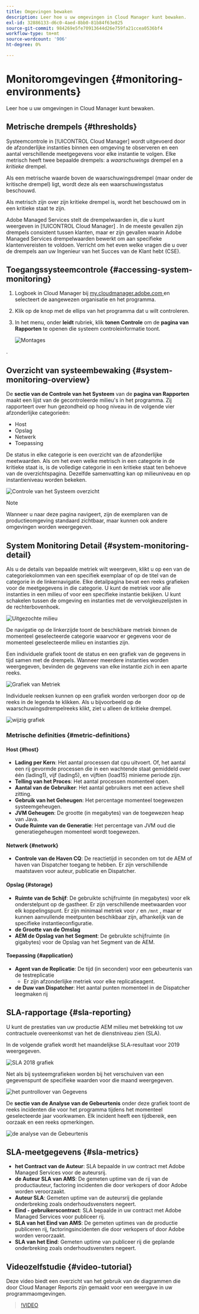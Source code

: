 ```yaml
---
title: Omgevingen bewaken
description: Leer hoe u uw omgevingen in Cloud Manager kunt bewaken.
exl-id: 32886133-d6c0-4aed-8bb0-81b84f63e825
source-git-commit: 984269e5fe70913644d26e759fa21ccea0536bf4
workflow-type: tm+mt
source-wordcount: '906'
ht-degree: 0%

---
```



# Monitoromgevingen {#monitoring-environments}

Leer hoe u uw omgevingen in Cloud Manager kunt bewaken.

## Metrische drempels {#thresholds}

Systeemcontrole in [!UICONTROL Cloud Manager] wordt uitgevoerd door de afzonderlijke instanties binnen een omgeving te observeren en een aantal verschillende meetgegevens voor elke instantie te volgen. Elke metrisch heeft twee bepaalde drempels: a *waarschuwings* drempel en a *kritieke* drempel.

Als een metrische waarde boven de waarschuwingsdrempel (maar onder de kritische drempel) ligt, wordt deze als een waarschuwingsstatus beschouwd.

Als metrisch zijn over zijn kritieke drempel is, wordt het beschouwd om in een kritieke staat te zijn.

Adobe Managed Services stelt de drempelwaarden in, die u kunt weergeven in [!UICONTROL Cloud Manager] . In de meeste gevallen zijn drempels consistent tussen klanten, maar er zijn gevallen waarin Adobe Managed Services drempelwaarden bewerkt om aan specifieke klantenvereisten te voldoen. Verricht om het even welke vragen die u over de drempels aan uw Ingenieur van het Succes van de Klant hebt (CSE).

## Toegangssysteemcontrole {#accessing-system-monitoring}

1. Logboek in Cloud Manager bij [ my.cloudmanager.adobe.com ](https://my.cloudmanager.adobe.com) en selecteert de aangewezen organisatie en het programma.

1. Klik op de knop met de ellips van het programma dat u wilt controleren.
1. In het menu, onder **leidt** rubriek, klik **tonen Controle** om de **pagina van Rapporten** te openen die systeem controleinformatie toont.

   ![ Montages ](/help/assets/first-timea1.png)

.

## Overzicht van systeembewaking {#system-monitoring-overview}

De **sectie van de Controle van het Systeem** van de **pagina van Rapporten** maakt een lijst van de gecontroleerde milieu&#39;s in het programma. Zij rapporteert over hun gezondheid op hoog niveau in de volgende vier afzonderlijke categorieën:

* Host
* Opslag
* Netwerk
* Toepassing

De status in elke categorie is een overzicht van de afzonderlijke meetwaarden. Als om het even welke metrisch in een categorie in de kritieke staat is, is de volledige categorie in een kritieke staat ten behoeve van de overzichtspagina. Dezelfde samenvatting kan op milieuniveau en op instantieniveau worden bekeken.

![ Controle van het Systeem overzicht ](/help/assets/System-Monitoring-Reports.png)

>[!NOTE]
>
>Wanneer u naar deze pagina navigeert, zijn de exemplaren van de productieomgeving standaard zichtbaar, maar kunnen ook andere omgevingen worden weergegeven.

## System Monitoring Detail {#system-monitoring-detail}

Als u de details van bepaalde metriek wilt weergeven, klikt u op een van de categoriekolommen van een specifiek exemplaar of op de titel van de categorie in de linkernavigatie. Elke detailpagina bevat een reeks grafieken voor de meetgegevens in die categorie. U kunt de metriek voor alle instanties in een milieu of voor een specifieke instantie bekijken. U kunt schakelen tussen de omgeving en instanties met de vervolgkeuzelijsten in de rechterbovenhoek.

![ Uitgezochte milieu ](/help/assets/System_Monitoring1.png)

De navigatie op de linkerzijde toont de beschikbare metriek binnen de momenteel geselecteerde categorie waarvoor er gegevens voor de momenteel geselecteerde milieu en instanties zijn.

Een individuele grafiek toont de status en een grafiek van de gegevens in tijd samen met de drempels. Wanneer meerdere instanties worden weergegeven, bevinden de gegevens van elke instantie zich in een aparte reeks.

![ Grafiek van Metriek ](/help/assets/Monitoring_Graphs1.png)

Individuele reeksen kunnen op een grafiek worden verborgen door op de reeks in de legenda te klikken.
Als u bijvoorbeeld op de waarschuwingsdrempelreeks klikt, ziet u alleen de kritieke drempel.

![ wijzig grafiek ](/help/assets/Monitoring_Graphs2.png)

### Metrische definities {#metric-definitions}

#### Host {#host}

* **Lading per Kern**: Het aantal processen dat cpu uitvoert. Of, het aantal een rij gevormde processen die in een wachtende staat gemiddeld over één (lading1), vijf (lading5), en vijftien (load15) minieme periode zijn.
* **Telling van het Proces**: Het aantal processen momenteel open.
* **Aantal van de Gebruiker**: Het aantal gebruikers met een actieve shell zitting.
* **Gebruik van het Geheugen**: Het percentage momenteel toegewezen systeemgeheugen.
* **JVM Geheugen**: De grootte (in megabytes) van de toegewezen heap van Java.
* **Oude Ruimte van de Generatie**: Het percentage van JVM oud die generatiegeheugen momenteel wordt toegewezen.

#### Netwerk {#network}

* **Controle van de Haven CQ**: De reactietijd in seconden om tot de AEM of haven van Dispatcher toegang te hebben. Er zijn verschillende maatstaven voor auteur, publicatie en Dispatcher.

#### Opslag {#storage}

* **Ruimte van de Schijf**: De gebruikte schijfruimte (in megabytes) voor elk onderstelpunt op de gastheer. Er zijn verschillende meetwaarden voor elk koppelingspunt. Er zijn minimaal metriek voor `/` en `/mnt` , maar er kunnen aanvullende meetpunten beschikbaar zijn, afhankelijk van de specifieke instantieconfiguratie.
* **de Grootte van de Omslag**
* **AEM de Opslag van het Segment**: De gebruikte schijfruimte (in gigabytes) voor de Opslag van het Segment van de AEM.

#### Toepassing {#application}

* **Agent van de Replicatie**: De tijd (in seconden) voor een gebeurtenis van de testreplicatie
   * Er zijn afzonderlijke metriek voor elke replicatieagent.
* **de Duw van Dispatcher**: Het aantal punten momenteel in de Dispatcher leegmaken rij

## SLA-rapportage {#sla-reporting}

U kunt de prestaties van uw productie AEM milieu met betrekking tot uw contractuele overeenkomst van het de dienstniveau zien (SLA).

In de volgende grafiek wordt het maandelijkse SLA-resultaat voor 2019 weergegeven.

![ SLA 2018 grafiek ](/help/assets/SLA-Reports-one.png)

Net als bij systeemgrafieken worden bij het verschuiven van een gegevenspunt de specifieke waarden voor die maand weergegeven.

![ het puntrollover van Gegevens ](/help/assets/SLA-Reports-two.png)

De **sectie van de Analyse van de Gebeurtenis** onder deze grafiek toont de reeks incidenten die voor het programma tijdens het momenteel geselecteerde jaar voorkwamen. Elk incident heeft een tijdbereik, een oorzaak en een reeks opmerkingen.

![ de analyse van de Gebeurtenis ](/help/assets/sla-reporting3.png)

## SLA-meetgegevens {#sla-metrics}

* **het Contract van de Auteur**: SLA bepaalde in uw contract met Adobe Managed Services voor de auteursrij.
* **de Auteur SLA van AMS**: De gemeten uptime van de rij van de productiauteur, factoring incidenten die door verkopers of door Adobe worden veroorzaakt.
* **Auteur SLA**: Gemeten uptime van de auteursrij die geplande onderbreking zoals onderhoudsvensters negeert.
* **Eind - gebruikerscontract**: SLA bepaalde in uw contract met Adobe Managed Services voor publiceer rij.
* **SLA van het Eind van AMS**: De gemeten uptimes van de productie publiceren rij, factoringsincidenten die door verkopers of door Adobe worden veroorzaakt.
* **SLA van het Eind**: Gemeten uptime van publiceer rij die geplande onderbreking zoals onderhoudsvensters negeert.

## Videozelfstudie {#video-tutorial}

Deze video biedt een overzicht van het gebruik van de diagrammen die door Cloud Manager Reports zijn gemaakt voor een weergave in uw programmaomgevingen.

>[!VIDEO](https://video.tv.adobe.com/v/26315/)
